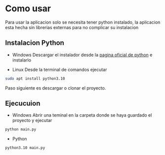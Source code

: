 # Como usar
Para usar la aplicacion solo se necesita tener python instalado, la aplicacion esta hecha sin librerias externas para no complicar su instalacion

## Instalacion Python
- Windows
Descargar el instalador desde la [pagina oficial de python](https://www.python.org/downloads/) e instalarlo

- Linux
Desde la terminal de comandos ejecutar
```bash
sudo apt install python3.10
```
Paso siguiente es descargar o clonar el proyecto.

## Ejecucuion
- Windows
Abrir una teminal en la carpeta donde se haya guardado el proyecto y ejecutar
```cmd
python main.py
```

- Python
```bash
python3.10 main.py
```

